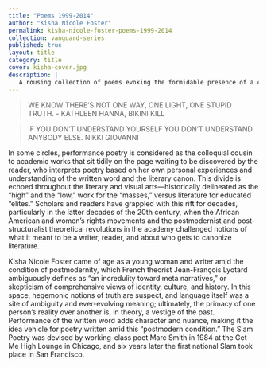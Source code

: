 ```yaml
---
title: "Poems 1999-2014"
author: "Kisha Nicole Foster"
permalink: kisha-nicole-foster-poems-1999-2014
collection: vanguard-series
published: true
layout: title
category: title
cover: kisha-cover.jpg
description: |
   A rousing collection of poems evoking the formidable presence of a celebrated and fearless emerging poet hailing from Cleveland, Ohio
---
```


>WE KNOW THERE’S NOT ONE WAY, ONE LIGHT, ONE STUPID TRUTH. - KATHLEEN HANNA, BIKINI KILL

>IF YOU DON’T UNDERSTAND YOURSELF YOU DON’T UNDERSTAND ANYBODY ELSE.
>NIKKI GIOVANNI


In some circles, performance poetry is considered as the colloquial cousin to academic works that sit tidily on the page waiting to be discovered by the reader, who interprets poetry based on her own personal experiences and understanding of the written word and the literary canon.  This divide is echoed throughout the literary and visual arts—historically delineated as the “high” and the “low,” work for the “masses,” versus literature for educated “elites.” Scholars and readers have grappled with this rift for decades, particularly in the latter decades of the 20th century, when the African American and women’s rights movements and the postmodernist and post-structuralist theoretical revolutions in the academy challenged notions of what it meant to be a writer, reader, and about who gets to canonize literature.

Kisha Nicole Foster came of age as a young woman and writer amid the condition of postmodernity, which French theorist Jean-François Lyotard ambiguously defines as “an incredulity toward meta narratives,” or skepticism of comprehensive views of identity, culture, and history.  In this space, hegemonic notions of truth are suspect, and language itself was a site of ambiguity and ever-evolving meaning; ultimately, the primacy of one person’s reality over another is, in theory, a vestige of the past.  Performance of the written word adds character and nuance, making it the idea vehicle for poetry written amid this “postmodern condition.” The Slam Poetry was devised by working-class poet Marc Smith in 1984 at the Get Me High Lounge in Chicago, and six years later the first national Slam took place in San Francisco.
